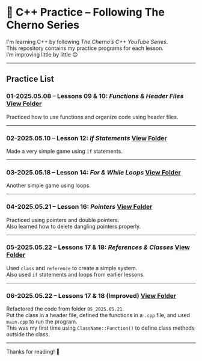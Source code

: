 # 📘 C++ Practice – Following The Cherno Series

I'm learning C++ by following *The Cherno’s C++ YouTube Series*.  
This repository contains my practice programs for each lesson.  
I’m improving little by little 😊

---

##  Practice List

### 01-2025.05.08 – Lessons 09 & 10: *Functions & Header Files*  [View Folder](./01-2025.05.08)
Practiced how to use functions and organize code using header files.

---

### 02-2025.05.10 – Lesson 12: *If Statements*  [View Folder](./02-2025.05.10)
Made a very simple game using `if` statements.

---

### 03-2025.05.18 – Lesson 14: *For & While Loops*  [View Folder](./03-2025.05.18)
Another simple game using loops.

---

### 04-2025.05.21 – Lesson 16: *Pointers*  [View Folder](./04-2025.05.21)
Practiced using pointers and double pointers.  
Also learned how to delete dangling pointers properly.

---

### 05-2025.05.22 – Lessons 17 & 18: *References & Classes*  [View Folder](./05-2025.05.22)
Used `class` and `reference` to create a simple system.  
Also used `if` statements and loops from earlier lessons.

---

### 06-2025.05.22 – Lessons 17 & 18 (Improved)  [View Folder](./06-2025.05.22)
Refactored the code from folder `05_2025.05.21`.  
Put the class in a header file, defined the functions in a `.cpp` file, and used `main.cpp` to run the program.  
This was my first time using `ClassName::Function()` to define class methods outside the class.

---

Thanks for reading! 🙌

